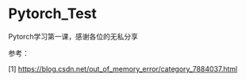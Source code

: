 # Pytorch_Test
Pytorch学习第一课，感谢各位的无私分享

参考：

[1] https://blog.csdn.net/out_of_memory_error/category_7884037.html
